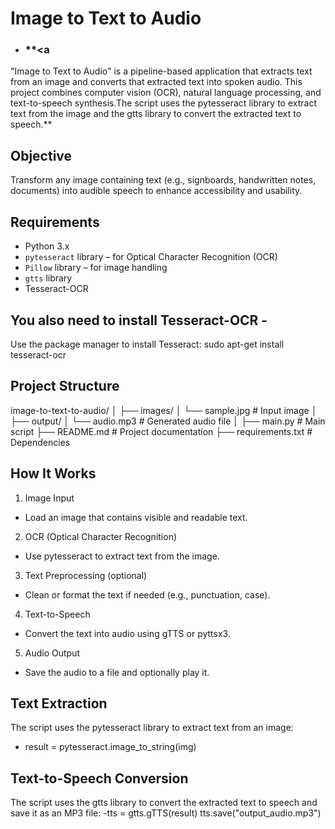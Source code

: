 # Image to Text to Audio

- ### **<a 
"Image to Text to Audio" is a pipeline-based application that extracts text from an image and converts that extracted text into spoken audio. This project combines computer vision (OCR), natural language processing, and text-to-speech synthesis.The script uses the pytesseract library to extract text from the image and the gtts library to convert the extracted text to speech.**


## Objective

Transform any image containing text (e.g., signboards, handwritten notes, documents) into audible speech to enhance accessibility and usability.  

## Requirements

- Python 3.x
- `pytesseract` library – for Optical Character Recognition (OCR)
- `Pillow` library – for image handling
- `gtts` library
- Tesseract-OCR

## You also need to install Tesseract-OCR - 
Use the package manager to install Tesseract: sudo apt-get install tesseract-ocr


## Project Structure
image-to-text-to-audio/
│
├── images/
│   └── sample.jpg                # Input image
│
├── output/
│   └── audio.mp3                 # Generated audio file
│
├── main.py                       # Main script
├── README.md                     # Project documentation
├── requirements.txt              # Dependencies


## How It Works
1. Image Input
- Load an image that contains visible and readable text.

2. OCR (Optical Character Recognition)
- Use pytesseract to extract text from the image.

3. Text Preprocessing (optional)
- Clean or format the text if needed (e.g., punctuation, case).

4. Text-to-Speech
- Convert the text into audio using gTTS or pyttsx3.

5. Audio Output
- Save the audio to a file and optionally play it.

## Text Extraction

The script uses the pytesseract library to extract text from an image:
- result = pytesseract.image_to_string(img)

## Text-to-Speech Conversion
The script uses the gtts library to convert the extracted text to speech and save it as an MP3 file:
-tts = gtts.gTTS(result)
tts.save("output_audio.mp3")
